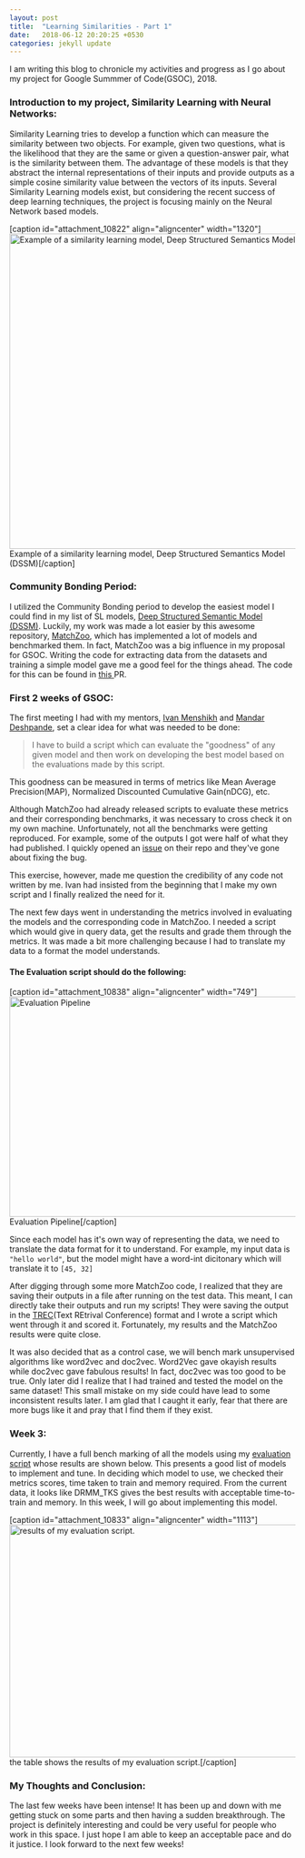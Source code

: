 ```yaml
---
layout: post
title:  "Learning Similarities - Part 1"
date:   2018-06-12 20:20:25 +0530
categories: jekyll update
---
```

<p>I am writing this blog to chronicle my activities and progress as I go about my project for Google Summmer of Code(GSOC), 2018.</p>

<h3>Introduction to my project, Similarity Learning with Neural Networks: </h3>
<p>Similarity Learning tries to develop a function which can measure the similarity between two objects. For example, given two questions, what is the likelihood that they are the same or given a question-answer pair, what is the similarity between them. The advantage of these models is that they abstract the internal representations of their inputs and provide outputs as a simple cosine similarity value between the vectors of its inputs.
Several Similarity Learning models exist, but considering the recent success of deep learning techniques, the project is focusing mainly on the Neural Network based models.</p>

[caption id="attachment_10822" align="aligncenter" width="1320"]<img src="https://rare-technologies.com/wp-content/uploads/2018/05/dssm.png" alt="Example of a similarity learning model, Deep Structured Semantics Model (DSSM)" width="1320" height="554" class="size-full wp-image-10822" /> Example of a similarity learning model, Deep Structured Semantics Model (DSSM)[/caption]

<h3>Community Bonding Period:</h3>
<p>I utilized the Community Bonding period to develop the easiest model I could find in my list of SL models, <a href="https://www.microsoft.com/en-us/research/publication/learning-deep-structured-semantic-models-for-web-search-using-clickthrough-data/" target="_blank">Deep Structured Semantic Model (DSSM)</a>. Luckily, my work was made a lot easier by this awesome repository, <a href="https://github.com/faneshion/MatchZoo" target="_blank">MatchZoo</a>, which has implemented a lot of models and benchmarked them. In fact, MatchZoo was a big influence in my proposal for GSOC. Writing the code for extracting data from the datasets and training a simple model gave me a good feel for the things ahead. The code for this can be found in <a href="https://github.com/RaRe-Technologies/gensim/pull/2050">this </a> PR.</p>

<h3>First 2 weeks of GSOC:</h3>
<p>The first meeting I had with my mentors, <a href="https://github.com/menshikh-iv" target="_blank">Ivan Menshikh</a> and <a href="https://github.com/mandroid6" target="_blank">Mandar Deshpande</a>, set a clear idea for what was needed to be done: </p><p><blockquote>I have to build a script which can evaluate the "goodness" of any given model and then work on developing the best model based on the evaluations made by this script.</blockquote></p><p>This goodness can be measured in terms of metrics like Mean Average Precision(MAP), Normalized Discounted Cumulative Gain(nDCG), etc. </p>
<p>Although MatchZoo had already released scripts to evaluate these metrics and their corresponding benchmarks, it was necessary to cross check it on my own machine. Unfortunately, not all the benchmarks were getting reproduced. For example, some of the outputs I got were half of what they had published. I quickly opened an <a href="https://github.com/faneshion/MatchZoo/issues/103">issue</a> on their repo and they've gone about fixing the bug.</p>
<p>This exercise, however, made me question the credibility of any code not written by me. Ivan had insisted from the beginning that I make my own script and I finally realized the need for it.</p>
<p>The next few days went in understanding the metrics involved in evaluating the models and the corresponding code in MatchZoo. I needed a script which would give in query data, get the results and grade them through the metrics. It was made a bit more challenging because I had to translate my data to a format the model understands.</p>

<h4>The Evaluation script should do the following:</h4>
[caption id="attachment_10838" align="aligncenter" width="749"]<img src="https://rare-technologies.com/wp-content/uploads/2018/05/eval_script_pipeline2.png" alt="Evaluation Pipeline" width="749" height="387" class="size-full wp-image-10838" /> Evaluation Pipeline[/caption]

<p>Since each model has it's own way of representing the data, we need to translate the data format for it to understand. For example, my input data is <code>"hello world"</code>, but the model might have a word-int dicitonary which will translate it to <code>[45, 32]</code></p>

<p>After digging through some more MatchZoo code, I realized that they are saving their outputs in a file after running on the test data. This meant, I can directly take their outputs and run my scripts! They were saving the output in the <a href="https://trec.nist.gov/trec_eval/" target="_blank">TREC</a>(Text REtrival Conference) format and I wrote a script which went through it and scored it. Fortunately, my results and the MatchZoo results were quite close.</p>

<p>It was also decided that as a control case, we will bench mark unsupervised algorithms like word2vec and doc2vec. Word2Vec gave okayish results while doc2vec gave fabulous results! In fact, doc2vec was too good to be true. Only later did I realize that I had trained and tested the model on the same dataset! This small mistake on my side could have lead to some inconsistent results later. I am glad that I caught it early, fear that there are more bugs like it  and pray that I find them if they exist.</p>

<h3>Week 3:</h3>
<p>Currently, I have a full bench marking of all the models using my <a href="https://github.com/aneesh-joshi/gensim/blob/28fa12f185e137dcd6e4634c2ae454f502e0eba2/gensim/similarity_learning/evaluation_scripts/evaluate_models.py">evaluation script</a> whose results are shown below. This presents a good list of models to implement and tune. In deciding which model to use, we checked their metrics scores, time taken to train and memory required. From the current data, it looks like DRMM_TKS gives the best results with acceptable time-to-train and memory. In this week, I will go about implementing this model.</p>
[caption id="attachment_10833" align="aligncenter" width="1113"]<img src="https://rare-technologies.com/wp-content/uploads/2018/05/ranged-benchmarks-mz.png" alt="results of my evaluation script." width="1113" height="409" class="size-full wp-image-10833" /> the table shows the results of my evaluation script.[/caption]
<h3>My Thoughts and Conclusion:</h3>
<p>The last few weeks have been intense! It has been up and down with me getting stuck on some parts and then having a sudden breakthrough. The project is definitely interesting and could be very useful for people who work in this space. I just hope I am able to keep an acceptable pace and do it justice. I look forward to the next few weeks!</p>

